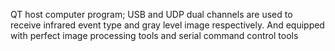 QT host computer program;
USB and UDP dual channels are used to receive infrared event type and gray level image respectively.
And equipped with perfect image processing tools and serial command control tools
